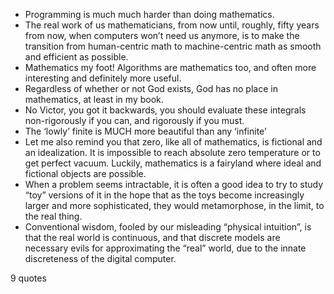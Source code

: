  - Programming is much much harder than doing mathematics.
 - The real work of us mathematicians, from now until, roughly, fifty years from now, when computers won’t need us anymore, is to make the transition from human-centric math to machine-centric math as smooth and efficient as possible.
 - Mathematics my foot! Algorithms are mathematics too, and often more interesting and definitely more useful.
 - Regardless of whether or not God exists, God has no place in mathematics, at least in my book.
 - No Victor, you got it backwards, you should evaluate these integrals non-rigorously if you can, and rigorously if you must.
 - The ‘lowly’ finite is MUCH more beautiful than any ‘infinite’
 - Let me also remind you that zero, like all of mathematics, is fictional and an idealization. It is impossible to reach absolute zero temperature or to get perfect vacuum. Luckily, mathematics is a fairyland where ideal and fictional objects are possible.
 - When a problem seems intractable, it is often a good idea to try to study “toy” versions of it in the hope that as the toys become increasingly larger and more sophisticated, they would metamorphose, in the limit, to the real thing.
 - Conventional wisdom, fooled by our misleading “physical intuition”, is that the real world is continuous, and that discrete models are necessary evils for approximating the “real” world, due to the innate discreteness of the digital computer.

9 quotes